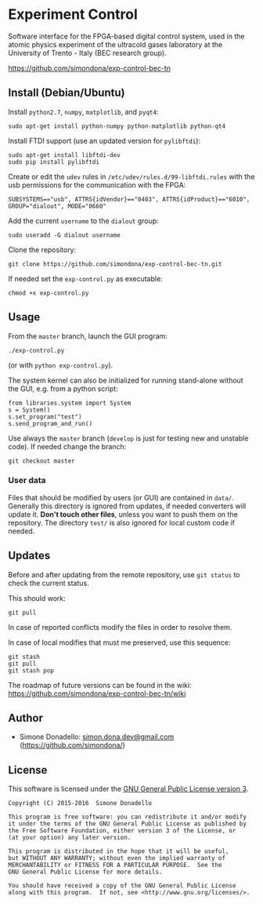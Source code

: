 # Experiment Control
Software interface for the FPGA-based digital control system,
used in the atomic physics experiment of the ultracold gases laboratory at the University of Trento - Italy (BEC research group).

https://github.com/simondona/exp-control-bec-tn


## Install (Debian/Ubuntu)
Install `python2.7`, `numpy`, `matplotlib`, and `pyqt4`:
```
sudo apt-get install python-numpy python-matplotlib python-qt4
```

Install FTDI support (use an updated version for `pylibftdi`):
```
sudo apt-get install libftdi-dev
sudo pip install pylibftdi
```

Create or edit the `udev` rules in `/etc/udev/rules.d/99-libftdi.rules` with the usb permissions for the communication with the FPGA:
```
SUBSYSTEMS=="usb", ATTRS{idVendor}=="0403", ATTRS{idProduct}=="6010", GROUP="dialout", MODE="0660"
```

Add the current `username` to the `dialout` group:
```
sudo useradd -G dialout username
```

Clone the repository:
```
git clone https://github.com/simondona/exp-control-bec-tn.git
```

If needed set the `exp-control.py` as executable:
```
chmod +x exp-control.py
```


## Usage
From the `master` branch, launch the GUI program:
```
./exp-control.py
```
(or with `python exp-control.py`).

The system kernel can also be initialized for running stand-alone without the GUI, e.g. from a python script:
```
from libraries.system import System
s = System()
s.set_program("test")
s.send_program_and_run()
```

Use always the `master` branch (`develop` is just for testing new and unstable code).
If needed change the branch:
```
git checkout master
```


### User data
Files that should be modified by users (or GUI) are contained in `data/`.
Generally this directory is ignored from updates, if needed converters will update it.
**Don't touch other files**, unless you want to push them on the repository.
The directory `test/` is also ignored for local custom code if needed.


## Updates
Before and after updating from the remote repository, use `git status` to check the current status.

This should work:
```
git pull
```
In case of reported conflicts modify the files in order to resolve them.

In case of local modifies that must me preserved, use this sequence:
```
git stash
git pull
git stash pop
```

The roadmap of future versions can be found in the wiki: https://github.com/simondona/exp-control-bec-tn/wiki


## Author
* Simone Donadello: <simon.dona.dev@gmail.com> (https://github.com/simondona/)


## License
This software is licensed under the [GNU General Public License version 3](http://www.gnu.org/licenses/gpl-3.0.html).

```
Copyright (C) 2015-2016  Simone Donadello

This program is free software: you can redistribute it and/or modify
it under the terms of the GNU General Public License as published by
the Free Software Foundation, either version 3 of the License, or
(at your option) any later version.

This program is distributed in the hope that it will be useful,
but WITHOUT ANY WARRANTY; without even the implied warranty of
MERCHANTABILITY or FITNESS FOR A PARTICULAR PURPOSE.  See the
GNU General Public License for more details.

You should have received a copy of the GNU General Public License
along with this program.  If not, see <http://www.gnu.org/licenses/>.
```
